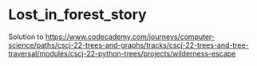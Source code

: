 # Lost_in_forest_story

Solution to https://www.codecademy.com/journeys/computer-science/paths/cscj-22-trees-and-graphs/tracks/cscj-22-trees-and-tree-traversal/modules/cscj-22-python-trees/projects/wilderness-escape
